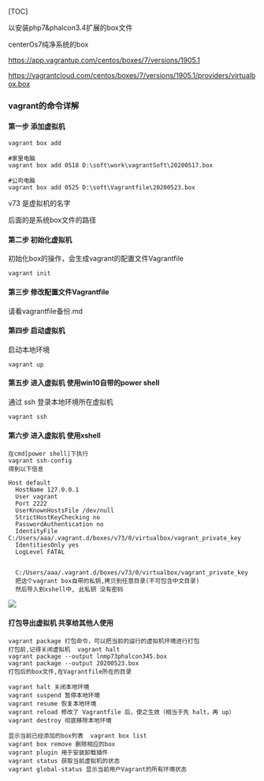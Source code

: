 [TOC]

以安装php7&phalcon3.4扩展的box文件

centerOs7纯净系统的box

https://app.vagrantup.com/centos/boxes/7/versions/1905.1

https://vagrantcloud.com/centos/boxes/7/versions/1905.1/providers/virtualbox.box







### vagrant的命令详解



#### 第一步 添加虚拟机

```
vagrant box add 

#家里电脑
vagrant box add 0518 D:\soft\work\vagrantSoft\20200517.box

#公司电脑
vagrant box add 0525 D:\soft\Vagrantfile\20200523.box
```

v73 是虚拟机的名字

后面的是系统box文件的路径

#### 第二步  初始化虚拟机

初始化box的操作，会生成vagrant的配置文件Vagrantfile

```
vagrant init 
```

#### 第三步 修改配置文件Vagrantfile

请看vagrantfile备份.md

#### 第四步 启动虚拟机
启动本地环境
```
vagrant up 
```


#### 第五步 进入虚拟机 使用win10自带的power shell

通过 ssh 登录本地环境所在虚拟机

```
vagrant ssh 
```

#### 第六步 进入虚拟机 使用xshell
```
在cmd[power shell]下执行
vagrant ssh-config  
得到以下信息

Host default
  HostName 127.0.0.1
  User vagrant
  Port 2222
  UserKnownHostsFile /dev/null
  StrictHostKeyChecking no
  PasswordAuthentication no
  IdentityFile C:/Users/aaa/.vagrant.d/boxes/v73/0/virtualbox/vagrant_private_key
  IdentitiesOnly yes
  LogLevel FATAL
  
  
  C:/Users/aaa/.vagrant.d/boxes/v73/0/virtualbox/vagrant_private_key
  把这个vagrant box自带的私钥,拷贝到任意目录(不可包含中文目录)
  然后导入到xshell中, 此私钥 没有密码
```

![](http://qa3sq0khl.bkt.clouddn.com/20200512181740.png)

#### 打包导出虚拟机 共享给其他人使用

```
vagrant package 打包命令，可以把当前的运行的虚拟机环境进行打包
打包前,记得关闭虚拟机  vagrant halt
vagrant package --output lnmp73phalcon345.box
vagrant package --output 20200523.box
打包后的box文件,在Vagrantfile所在的目录
```


```
vagrant halt 关闭本地环境
vagrant suspend 暂停本地环境
vagrant resume 恢复本地环境
vagrant reload 修改了 Vagrantfile 后，使之生效（相当于先 halt，再 up）
vagrant destroy 彻底移除本地环境

显示当前已经添加的box列表  vagrant box list 
vagrant box remove 删除相应的box
vagrant plugin 用于安装卸载插件
vagrant status 获取当前虚拟机的状态
vagrant global-status 显示当前用户Vagrant的所有环境状态
```